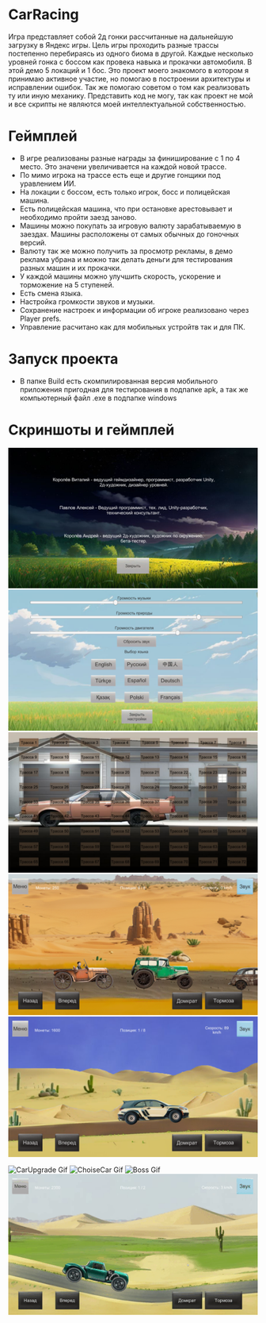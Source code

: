 # CarRacing
Игра представляет собой 2д гонки рассчитанные на дальнейшую загрузку в Яндекс игры. Цель игры проходить разные трассы постепенно перебираясь из одного биома в другой. Каждые несколько уровней гонка с боссом как провека навыка и прокачки автомобиля. В этой демо 5 локаций и 1 бос.
Это проект моего знакомого в котором я принимаю активное участие, но помогаю в построении архитектуры и исправлении ошибок. Так же помогаю советом о том как реализовать ту или иную механику. Представить код не могу, так как проект не мой и все скрипты не являются моей интеллектуальной собственностью.

# Геймплей
- В игре реализованы разные награды за финиширование с 1 по 4 место. Это значени увеличивается на каждой новой трассе.
- По мимо игрока на трассе есть еще и другие гонщики под уравлением ИИ.
- На локации с боссом, есть только игрок, босс и полицейская машина.
- Есть полицейская машина, что при остановке арестовывает и необходимо пройти заезд заново.
- Машины можно покупать за игровую валюту зарабатываемую в заездах. Машины расположены от самых обычных до гоночных версий.
- Валюту так же можно получить за просмотр рекламы, в демо реклама убрана и можно так делать деньги для тестирования разных машин и их прокачки.
- У каждой машины можно улучшить скорость, ускорение и торможение на 5 ступеней.
- Есть смена языка.
- Настройка громкости звуков и музыки.
- Сохранение настроек и информации об игроке реализовано через Player prefs.
- Управление расчитано как для мобильных устройтв так и для ПК. 

# Запуск проекта
- В папке Build есть скомпилированная версия мобильного приложения пригодная для тестирования в подпапке apk, а так же компьютерный файл .exe в подпапке windows

# Скриншоты и геймплей
![Authors](screenshots/Authors.png) 
![Setting](screenshots/Setting.png) 
![LevelSelection](screenshots/LevelSelection.png)
![Level1](screenshots/Level1.png) 
![Level2](screenshots/Level2.png) 

![CarUpgrade Gif](screenshots/CarUpgrade.gif) 
![ChoiseCar Gif](screenshots/ChoiseCar.gif)
![Boss Gif](screenshots/Boss.gif)
![Arest Gif](screenshots/Arest.gif)
